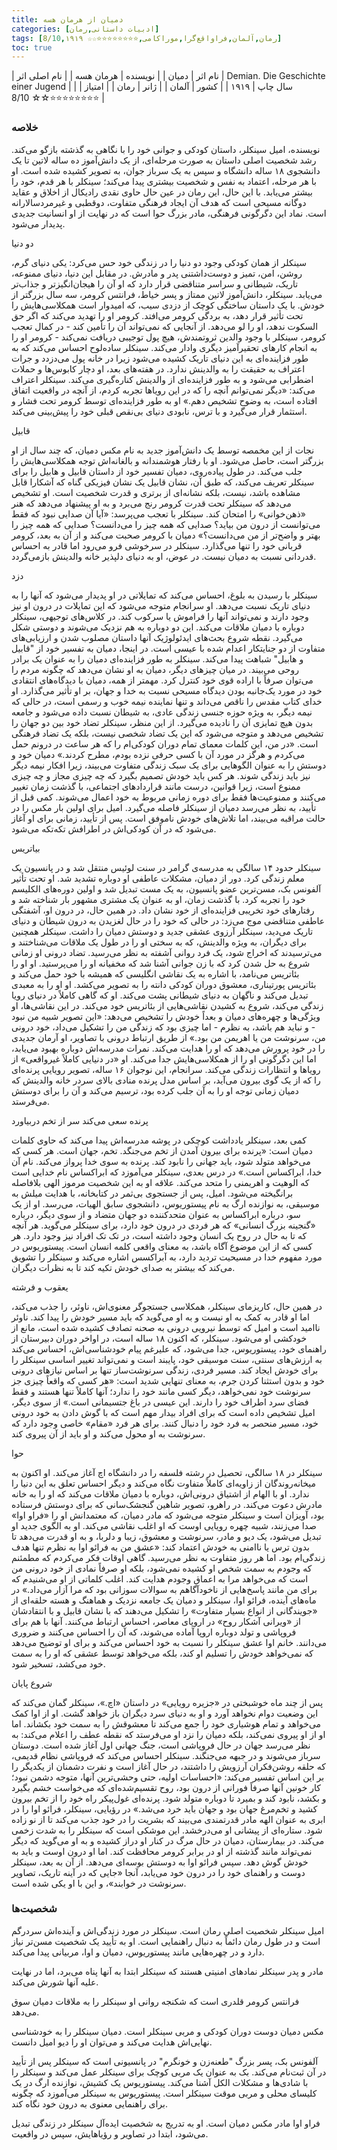 ```yaml
---
title: دمیان از هرمان هسه
categories: [ادبیات داستانی,رمان]
tags: [رمان,آلمان,فراواقع‌گرا,موراکامی,⭐⭐⭐⭐⭐⭐⭐⭐☆☆ 8/10,۱۹۱۹]
toc: true
---
```


| نام اثر | دمیان |
| نویسنده | هرمان هسه |
| نام اصلی اثر | Demian. Die Geschichte einer Jugend  |
| سال چاپ | ۱۹۱۹ |
| کشور | آلمان |
| ژانر | رمان |
| امتیاز | ⭐⭐⭐⭐⭐⭐⭐⭐☆☆ 8/10 |

### خلاصه

نویسنده، امیل سینکلر، داستان کودکی و جوانی خود را با نگاهی به گذشته بازگو می‌کند. رشد شخصیت اصلی داستان به صورت مرحله‌ای، از یک دانش‌آموز ده ساله لاتین تا یک دانشجوی ۱۸ ساله دانشگاه و سپس به یک سرباز جوان، به تصویر کشیده شده است. او با هر مرحله، اعتماد به نفس و شخصیت بیشتری پیدا می‌کند؛ سینکلر با هر قدم، خود را بیشتر می‌یابد. با این حال، این رمان در عین حال حاوی نقدی رادیکال از اخلاق و عقاید دوگانه مسیحی است که هدف آن ایجاد فرهنگی متفاوت، دوقطبی و غیرمردسالارانه است. نماد این دگرگونی فرهنگی، مادر بزرگ حوا است که در نهایت از او انسانیت جدیدی پدیدار می‌شود.

دو دنیا

سینکلر از همان کودکی وجود دو دنیا را در زندگی خود حس می‌کرد: یکی دنیای گرم، روشن، امن، تمیز و دوست‌داشتنی پدر و مادرش. در مقابل این دنیا، دنیای ممنوعه، تاریک، شیطانی و سراسر متناقضی قرار دارد که او آن را هیجان‌انگیزتر و جذاب‌تر می‌یابد. سینکلر، دانش‌آموز لاتین ممتاز و پسر خیاط، فرانتس کرومر، سه سال بزرگتر از خودش. با یک داستان ساختگی کوچک از دزدی سیب، که امیدوار است همکلاسی‌هایش را تحت تأثیر قرار دهد، به بردگی کرومر می‌افتد. کرومر او را تهدید می‌کند که اگر حق السکوت ندهد، او را لو می‌دهد. از آنجایی که نمی‌تواند آن را تأمین کند - در کمال تعجب کرومر، سینکلر با وجود والدین ثروتمندش، هیچ پول توجیبی دریافت نمی‌کند - کرومر او را به انجام کارهای تحقیرآمیز دیگری وادار می‌کند. سینکلر ساده‌لوح احساس می‌کند که به طور فزاینده‌ای به این دنیای تاریک کشیده می‌شود زیرا در خانه پول می‌دزدد و جرات اعتراف به حقیقت را به والدینش ندارد. در هفته‌های بعد، او دچار کابوس‌ها و حملات اضطرابی می‌شود و به طور فزاینده‌ای از والدینش کناره‌گیری می‌کند. سینکلر اعتراف می‌کند: «دیگر نمی‌توانم آنچه را که در این رویاها تجربه کردم، از آنچه در واقعیت اتفاق افتاده است، به وضوح تشخیص دهم.» او به طور فزاینده‌ای توسط کرومر تحت فشار و استثمار قرار می‌گیرد و با ترس، نابودی دنیای بی‌نقص قبلی خود را پیش‌بینی می‌کند.

قابیل 

نجات از این مخمصه توسط یک دانش‌آموز جدید به نام مکس دمیان، که چند سال از او بزرگتر است، حاصل می‌شود. او با رفتار هوشمندانه و بالغانه‌اش توجه همکلاسی‌هایش را جلب می‌کند. در طول پیاده‌روی، دمیان تفسیر خود از داستان قابیل و هابیل را برای سینکلر تعریف می‌کند، که طبق آن، نشان قابیل یک نشان فیزیکی گناه که آشکارا قابل مشاهده باشد، نیست، بلکه نشانه‌ای از برتری و قدرت شخصیت است. او تشخیص می‌دهد که سینکلر تحت قدرت کرومر رنج می‌برد و به او پیشنهاد می‌دهد که هنر «ذهن‌خوانی» را امتحان کند. سینکلر با تعجب می‌پرسد: «آیا آن صدایی نبود که فقط می‌توانست از درون من بیاید؟ صدایی که همه چیز را می‌دانست؟ صدایی که همه چیز را بهتر و واضح‌تر از من می‌دانست؟» دمیان با کرومر صحبت می‌کند و از آن به بعد، کرومر قربانی خود را تنها می‌گذارد. سینکلر در سرخوشی فرو می‌رود اما قادر به احساس قدردانی نسبت به دمیان نیست. در عوض، او به دنیای دلپذیر خانه والدینش بازمی‌گردد.

دزد

سینکلر با رسیدن به بلوغ، احساس می‌کند که تمایلاتی در او پدیدار می‌شود که آنها را به دنیای تاریک نسبت می‌دهد. او سرانجام متوجه می‌شود که این تمایلات در درون او نیز وجود دارند و نمی‌تواند آنها را فراموش یا سرکوب کند. در کلاس‌های توجیهی، سینکلر دوباره با دمیان ملاقات می‌کند. این دو دوباره به هم نزدیک می‌شوند و دوستی شکل می‌گیرد. نقطه شروع بحث‌های ایدئولوژیک آنها داستان مصلوب شدن و ارزیابی‌های متفاوت از دو جنایتکار اعدام شده با عیسی است. در اینجا، دمیان به تفسیر خود از "قابیل و هابیل" شباهت پیدا می‌کند. سینکلر به طور فزاینده‌ای دمیان را به عنوان یک برادر روحی می‌بیند. در میان چیزهای دیگر، دمیان به او نشان می‌دهد که چگونه مردم را می‌توان صرفاً با اراده قوی خود کنترل کرد. مهمتر از همه، دمیان با دیدگاه‌های انتقادی خود در مورد یک‌جانبه بودن دیدگاه مسیحی نسبت به خدا و جهان، بر او تأثیر می‌گذارد. او خدای کتاب مقدس را ناقص می‌داند و تنها نماینده نیمه خوب و رسمی است، در حالی که نیمه دیگر، به ویژه حوزه جنسی زندگی عادی، به شیطان نسبت داده می‌شود و جامعه بدون هیچ تمایزی آن را نادیده می‌گیرد. از این منظر، سینکلر تضاد خود بین دو جهان را تشخیص می‌دهد و متوجه می‌شود که این یک تضاد شخصی نیست، بلکه یک تضاد فرهنگی است. «در من، این کلمات معمای تمام دوران کودکی‌ام را که هر ساعت در درونم حمل می‌کردم و هرگز در مورد آن با کسی حرفی نزده بودم، مطرح کردند.» دمیان خود و دوستش را به عنوان الگوهایی برای یک سبک زندگی متفاوت می‌بیند، زیرا افکار نیمه دیگر نیز باید زندگی شوند. هر کس باید خودش تصمیم بگیرد که چه چیزی مجاز و چه چیزی ممنوع است، زیرا قوانین، درست مانند قراردادهای اجتماعی، با گذشت زمان تغییر می‌کنند و ممنوعیت‌ها فقط برای دوره زمانی مربوط به خود اعمال می‌شوند. کمی قبل از تأیید، به نظر می‌رسد دمیان از سینکلر فاصله می‌گیرد. امیل برای اولین بار مکس را در حالت مراقبه می‌بیند، اما تلاش‌های خودش ناموفق است. پس از تأیید، زمانی برای او آغاز می‌شود که در آن کودکی‌اش در اطرافش تکه‌تکه می‌شود.

بیاتریس

سینکلر حدود ۱۴ سالگی به مدرسه‌ی گرامر در سنت لوئیس منتقل شد و در پانسیون یک معلم زندگی کرد. دور از دمیان، مشکلات عاطفی او دوباره تشدید شد. او تحت تأثیر آلفونس بک، مسن‌ترین عضو پانسیون، به یک مست تبدیل شد و اولین دوره‌های الکلیسم خود را تجربه کرد. با گذشت زمان، او به عنوان یک مشتری مشهور بار شناخته شد و رفتارهای خود تخریبی فزاینده‌ای از خود نشان داد. در همین حال، در درون او، آشفتگی عاطفی متناقضی موج می‌زد: در حالی که خود را در حال لغزیدن به درون شیطان و دنیای تاریک می‌دید، سینکلر آرزوی عشقی جدید و دوستش دمیان را داشت. سینکلر همچنین برای دیگران، به ویژه والدینش، که به سختی او را در طول یک ملاقات می‌شناختند و می‌ترسیدند که اخراج شود، یک فرد روانی آشفته به نظر می‌رسید. تضاد درونی او زمانی شروع به حل شدن کرد که با زن جوانی آشنا شد که مخفیانه او را می‌پرستید. او او را بئاتریس می‌نامد، با اشاره به یک نقاشی انگلیسی که همیشه با خود حمل می‌کند و بئاتریس پورتیناری، معشوق دوران کودکی دانته را به تصویر می‌کشد. او او را به معبدی تبدیل می‌کند و ناگهان به دنیای شیطانی پشت می‌کند. او که گاهی کاملاً در دنیای رویا زندگی می‌کند، شروع به کشیدن نقاشی‌هایی از بئاتریس خود می‌کند. در این نقاشی‌ها، او ویژگی‌ها و چهره‌های دمیان و بعداً خودش را تشخیص می‌دهد: «این تصویر شبیه من نبود - و نباید هم باشد، به نظرم - اما چیزی بود که زندگی من را تشکیل می‌داد، خود درونی من، سرنوشت من یا اهریمن من بود.» از طریق ارتباط درونی با تصاویر، او آرمان جدیدی را در خود پرورش می‌دهد که او را هدایت می‌کند. نمرات مدرسه‌اش دوباره بهبود می‌یابد، اما این دگرگونی او را از همکلاسی‌هایش جدا می‌کند. او «در دنیایی کاملاً غیرواقعی» از رویاها و انتظارات زندگی می‌کند. سرانجام، این نوجوان ۱۶ ساله، تصویر رویایی پرنده‌ای را که از یک گوی بیرون می‌آید، بر اساس مدل پرنده منادی بالای سردر خانه والدینش که دمیان زمانی توجه او را به آن جلب کرده بود، ترسیم می‌کند و آن را برای دوستش می‌فرستد.

پرنده سعی می‌کند سر از تخم دربیاورد

کمی بعد، سینکلر یادداشت کوچکی در پوشه مدرسه‌اش پیدا می‌کند که حاوی کلمات دمیان است: «پرنده برای بیرون آمدن از تخم می‌جنگد. تخم، جهان است. هر کسی که می‌خواهد متولد شود، باید جهانی را نابود کند. پرنده به سوی خدا پرواز می‌کند. نام آن خدا، ابراکساس است.» در درس بعدی، سینکلر می‌آموزد که ابراکساس نام خدایی است که الوهیت و اهریمنی را متحد می‌کند. علاقه او به این شخصیت مرموز الهی بلافاصله برانگیخته می‌شود. امیل، پس از جستجوی بی‌ثمر در کتابخانه، با هدایت میلش به موسیقی، به نوازنده ارگ ​​به نام پیستوریوس، دانشجوی سابق الهیات، می‌رسد. او از یک سو، درباره ابراکساس به عنوان متحدکننده دو جهان متضاد و از سوی دیگر، درباره «گنجینه بزرگ انسانی» که هر فردی در درون خود دارد، برای سینکلر می‌گوید. هر آنچه که تا به حال در روح یک انسان وجود داشته است، در تک تک افراد نیز وجود دارد. هر کسی که از این موضوع آگاه باشد، به معنای واقعی کلمه انسان است. پیستوریوس در مورد مفهوم خدا در مسیحیت تردید دارد، به آبراکسس اشاره می‌کند و سینکلر را تشویق می‌کند که بیشتر به صدای خودش تکیه کند تا به نظرات دیگران.

یعقوب و فرشته

در همین حال، کاریزمای سینکلر، همکلاسی جستجوگر معنوی‌اش، ناوئر، را جذب می‌کند، اما او قادر به کمک به او نیست و به او می‌گوید که باید مسیر خودش را پیدا کند. ناوئر ناامید است و امیل که توسط نیرویی درونی به صحنه تصادف کشیده شده است، مانع از خودکشی او می‌شود. سینکلر، که اکنون ۱۸ ساله است، در اواخر دوران دبیرستان از راهنمای خود، پیستوریوس، جدا می‌شود، که علیرغم پیام خودشناسی‌اش، احساس می‌کند به ارزش‌های سنتی، سنت موسیقی خود، پایبند است و نمی‌تواند تغییر اساسی سینکلر را برای خودش ایجاد کند. مسیر فردی، زندگی سرنوشت‌ساز تنها بر اساس نیازهای درونی خود و بدون استثنا کردن جرم، به معنای تنهایی شدید است: «هر کسی که واقعاً چیزی جز سرنوشت خود نمی‌خواهد، دیگر کسی مانند خود را ندارد؛ آنها کاملاً تنها هستند و فقط فضای سرد اطراف خود را دارند. این عیسی در باغ جتسیمانی است.» از سوی دیگر، امیل تشخیص داده است که برای افراد بیدار مهم است که با گوش دادن به خود درونی خود، مسیر منحصر به فرد خود را دنبال کنند. برای هر فرد «مقام» خاصی وجود دارد که سرنوشت به او محول می‌کند و او باید از آن پیروی کند.

حوا

سینکلر در ۱۸ سالگی، تحصیل در رشته فلسفه را در دانشگاه اچ آغاز می‌کند. او اکنون به میخانه‌روندگان از زاویه‌ای کاملاً متفاوت نگاه می‌کند و دیگر احساس تعلق به این دنیا را ندارد. او با الهام از اشتیاق درونی‌اش، دوباره با دمیان ملاقات می‌کند که او را به خانه مادرش دعوت می‌کند. در راهرو، تصویر شاهین گنجشک‌سانی که برای دوستش فرستاده بود، آویزان است و سینکلر متوجه می‌شود که مادر دمیان، که معتمدانش او را «فراو اوا» صدا می‌زنند، شبیه چهره رویایی اوست که او اغلب نقاشی می‌کند. او به الگوی جدید او تبدیل می‌شود، یک دیو و مادر، سرنوشت و معشوق، زیبا و دلربا، و به او قدرت می‌دهد تا بدون ترس یا ناامنی به خودش اعتماد کند: «عشق من به فرائو اوا به نظرم تنها هدف زندگی‌ام بود. اما هر روز متفاوت به نظر می‌رسید. گاهی اوقات فکر می‌کردم که مطمئنم که وجودم به سمت شخص او کشیده نمی‌شود، بلکه او صرفاً نمادی از خود درونی من است که می‌خواهد مرا به اعماق وجودم هدایت کند. اغلب کلماتی از او می‌شنیدم که برای من مانند پاسخ‌هایی از ناخودآگاهم به سوالات سوزانی بود که مرا آزار می‌داد.» در ماه‌های آینده، فرائو اوا، سینکلر و دمیان یک جامعه نزدیک و هماهنگ و هسته حلقه‌ای از «جویندگانی از انواع بسیار متفاوت» را تشکیل می‌دهند که با نشان قابیل و با انتقادشان از «ویرانی آشکار روح» در اروپای معاصر، احساس ارتباط می‌کنند. آنها با هم برای فروپاشی و تولد دوباره اروپا آماده می‌شوند، که آن را احساس می‌کنند و ضروری می‌دانند. خانم اوا عشق سینکلر را نسبت به خود احساس می‌کند و برای او توضیح می‌دهد که نمی‌خواهد خودش را تسلیم او کند، بلکه می‌خواهد توسط عشقی که او را به سمت خود می‌کشد، تسخیر شود.

شروع پایان

پس از چند ماه خوشبختی در «جزیره رویایی» در داستان «اچ.»، سینکلر گمان می‌کند که این وضعیت دوام نخواهد آورد و او به دنیای سرد دیگران باز خواهد گشت. او از اوا کمک می‌خواهد و تمام هوشیاری خود را جمع می‌کند تا معشوقش را به سمت خود بکشاند. اما او از او پیروی نمی‌کند، بلکه دمیان را نزد او می‌فرستد که نقطه عطف را اعلام می‌کند: به نظر می‌رسد جهان در حال فروپاشی است، جنگ جهانی اول آغاز شده است. دوستان سرباز می‌شوند و در جبهه می‌جنگند. سینکلر احساس می‌کند که فروپاشی نظام قدیمی، که حلقه روشن‌فکران آرزویش را داشتند، در حال آغاز است و نفرت دشمنان از یکدیگر را بر این اساس تفسیر می‌کند: «احساسات اولیه، حتی وحشی‌ترین آنها، متوجه دشمن نبود؛ کار خونین آنها صرفاً فورانی از درون بود، روح تقسیم‌شده‌ای که می‌خواست خشم بگیرد و بکشد، نابود کند و بمیرد تا دوباره متولد شود. پرنده‌ای غول‌پیکر راه خود را از تخم بیرون کشید و تخم‌مرغ جهان بود و جهان باید خرد می‌شد.» در رؤیایی، سینکلر، فرائو اوا را در ابری به عنوان الهه مادر قدرتمندی می‌بیند که بشریت را در خود جذب می‌کند تا از نو زاده شود. ستاره‌ای از پیشانی او می‌درخشد. این موشکی است که سینکلر را به شدت زخمی می‌کند. در بیمارستان، دمیان در حال مرگ در کنار او دراز کشیده و به او می‌گوید که دیگر نمی‌تواند مانند گذشته از او در برابر کرومر محافظت کند. اما او درون اوست و باید به خودش گوش دهد. سپس فرائو اوا به دوستش بوسه‌ای می‌دهد. از آن به بعد، سینکلر دوست و راهنمای خود را در درون خود می‌یابد، آنجا «جایی که در آینه تاریک، تصاویر سرنوشت در خوابند»، و این با او یکی شده است.

### شخصیت‌ها

امیل سینکلر شخصیت اصلی رمان است. سینکلر در مورد زندگی‌اش و آینده‌اش سردرگم است و در طول رمان دائماً به دنبال راهنمایی است. او به تأیید یک شخصیت مسن‌تر نیاز دارد و در چهره‌هایی مانند پیستوریوس، دمیان و اوا، مربیانی پیدا می‌کند.

مادر و پدر سینکلر نمادهای امنیتی هستند که سینکلر ابتدا به آنها پناه می‌برد، اما در نهایت علیه آنها شورش می‌کند.

فرانتس کرومر قلدری است که شکنجه روانی او سینکلر را به ملاقات دمیان سوق می‌دهد.

مکس دمیان دوست دوران کودکی و مربی سینکلر است. دمیان سینکلر را به خودشناسی نهایی‌اش هدایت می‌کند و می‌توان او را دیو امیل دانست.

آلفونس بک، پسر بزرگ "طعنه‌زن و خونگرم" در پانسیونی است که سینکلر پس از تأیید در آن ثبت‌نام می‌کند. بک به عنوان یک مربی کوچک برای سینکلر عمل می‌کند و سینکلر را با شادی‌ها و مشکلات الکل آشنا می‌کند. پیستوریوس یک کشیش، نوازنده ارگ ​​در یک کلیسای محلی و مربی موقت سینکلر است. پیستوریوس به سینکلر می‌آموزد که چگونه برای راهنمایی معنوی به درون خود نگاه کند.

فراو اوا مادر مکس دمیان است. او به تدریج به شخصیت ایده‌آل سینکلر در زندگی تبدیل می‌شود، ابتدا در تصاویر و رؤیاهایش، سپس در واقعیت.